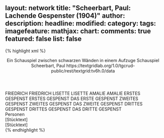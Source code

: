 layout: network
title: "Scheerbart, Paul: Lachende Gespenster (1904)"
author:
description:
headline:
modified:
category:
tags:
imagefeature:
mathjax:
chart:
comments: true
featured: false
list: false
---
{% highlight xml %}
<?xml-model href="https://raw.githubusercontent.com/DLiNa/project/master/rules/lina.rnc"?><?xml-model href="https://raw.githubusercontent.com/DLiNa/project/master/rules/lina.sch"?>
<play xmlns="http://lina.digital">
  <header>
    <title>Lachende Gespenster</title>
    <subtitle>Ein Schauspiel zwischen schwarzen Wänden in einem Aufzuge</subtitle>
    <genretitle>Schauspiel</genretitle>
    <author>Scheerbart, Paul</author>
  	<date when="1904" type="print"/>
  	<source>https://textgridlab.org/1.0/tgcrud-public/rest/textgrid:tv6h.0/data</source>
  </header>
  <personae>
    <character>
      <name>FRIEDRICH</name>
      <alias xml:id="friedrich">
        <name>FRIEDRICH</name>
      </alias>
    </character>
    <character>
      <name>LISETTE</name>
      <alias xml:id="lisette">
        <name>LISETTE</name>
      </alias>
    </character>
    <character>
      <name>AMALIE</name>
      <alias xml:id="amalie">
        <name>AMALIE</name>
      </alias>
    </character>
    <character>
      <name>ERSTES GESPENST</name>
      <alias xml:id="erstes_gespenst">
        <name>ERSTES GESPENST</name>
      </alias>
    	<alias xml:id="das_erste_gespenst">
    		<name>DAS ERSTE GESPENST</name>
    	</alias>
    </character>
    <character>
      <name>ZWEITES GESPENST</name>
      <alias xml:id="zweites_gespenst">
        <name>ZWEITES GESPENST</name>
      </alias>
    	<alias xml:id="das_zweite_gespenst">
    		<name>DAS ZWEITE GESPENST</name>
    	</alias>
    </character>
    <character>
      <name>DRITTES GESPENST</name>
      <alias xml:id="drittes_gespenst">
        <name>DRITTES GESPENST</name>
      </alias>
    	<alias xml:id="das_dritte_gespenst">
    		<name>DAS DRITTE GESPENST</name>
    	</alias>
    </character>
  </personae>
  <text>
    <div>
      <head>Personen</head>
    </div>
    <div>
      <head>[Stücktext]</head>
      <div>
        <head>[Stücktext]</head>
        <sp who="#friedrich">
          <amount n="42" unit="speech_acts"/>
          <amount n="584" unit="words"/>
          <amount n="34" unit="lines"/>
          <amount n="3107" unit="chars"/>
        </sp>
        <sp who="#lisette">
          <amount n="7" unit="speech_acts"/>
          <amount n="58" unit="words"/>
          <amount n="6" unit="lines"/>
          <amount n="298" unit="chars"/>
        </sp>
        <sp who="#amalie">
          <amount n="19" unit="speech_acts"/>
          <amount n="263" unit="words"/>
          <amount n="13" unit="lines"/>
          <amount n="1433" unit="chars"/>
        </sp>
        <sp who="#erstes_gespenst">
          <amount n="13" unit="speech_acts"/>
          <amount n="250" unit="words"/>
          <amount n="10" unit="lines"/>
          <amount n="1383" unit="chars"/>
        </sp>
        <sp who="#zweites_gespenst">
          <amount n="8" unit="speech_acts"/>
          <amount n="161" unit="words"/>
          <amount n="6" unit="lines"/>
          <amount n="1002" unit="chars"/>
        </sp>
        <sp who="#drittes_gespenst">
          <amount n="5" unit="speech_acts"/>
          <amount n="77" unit="words"/>
          <amount n="2" unit="lines"/>
          <amount n="452" unit="chars"/>
        </sp>
        <sp who="#erstes_gespenst #zweites_gespenst #drittes_gespenst">
          <amount n="1" unit="speech_acts"/>
          <amount n="4" unit="words"/>
          <amount n="1" unit="lines"/>
          <amount n="13" unit="chars"/>
        </sp>
      	<sp who="#erstes_gespenst #zweites_gespenst #drittes_gespenst">
          <amount n="3" unit="speech_acts"/>
          <amount n="37" unit="words"/>
          <amount n="2" unit="lines"/>
          <amount n="195" unit="chars"/>
        </sp>
        <sp who="#das_dritte_gespenst">
          <amount n="4" unit="speech_acts"/>
          <amount n="68" unit="words"/>
          <amount n="2" unit="lines"/>
          <amount n="325" unit="chars"/>
        </sp>
        <sp who="#das_erste_gespenst">
          <amount n="3" unit="speech_acts"/>
          <amount n="20" unit="words"/>
          <amount n="3" unit="lines"/>
          <amount n="109" unit="chars"/>
        </sp>
        <sp who="#das_zweite_gespenst">
          <amount n="3" unit="speech_acts"/>
          <amount n="35" unit="words"/>
          <amount n="2" unit="lines"/>
          <amount n="211" unit="chars"/>
        </sp>
      	<sp who="#erstes_gespenst #zweites_gespenst #drittes_gespenst">
          <amount n="1" unit="speech_acts"/>
          <amount n="5" unit="words"/>
          <amount n="1" unit="lines"/>
          <amount n="19" unit="chars"/>
        </sp>
      </div>
    </div>
  </text>
</play>
{% endhighlight %}